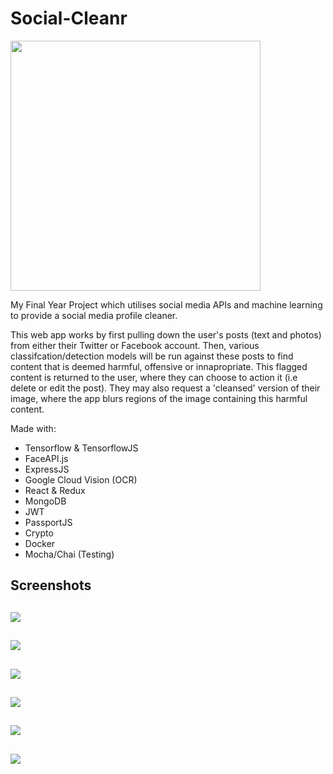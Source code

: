 # Social-Cleanr

<img src="https://raw.githubusercontent.com/Foxyf76/Social-Cleanr/master/logo.png" width="400">

My Final Year Project which utilises social media APIs and machine learning to provide a social media profile cleaner.

This web app works by first pulling down the user's posts (text and photos) from either their Twitter or Facebook account. Then,
various classifcation/detection models will be run against these posts to find content that is deemed harmful, offensive or innapropriate.
This flagged content is returned to the user, where they can choose to action it (i.e delete or edit the post). They may also request a 'cleansed' version of their image, where the app blurs regions of the image containing this harmful content.

Made with:
- Tensorflow & TensorflowJS
- FaceAPI.js
- ExpressJS
- Google Cloud Vision (OCR)
- React & Redux
- MongoDB
- JWT
- PassportJS
- Crypto
- Docker
- Mocha/Chai (Testing)

## Screenshots

![](https://i.imgur.com/mW3R4sL.png)
---
![](https://i.imgur.com/Yf3H4L6.png)
---
![](https://i.imgur.com/eOGKO17.png)
---
![](https://i.imgur.com/jPuBGYe.png)
---
![](https://i.imgur.com/lfwcfDi.png)
---
![](https://i.imgur.com/XhkLSw9.png)
---
